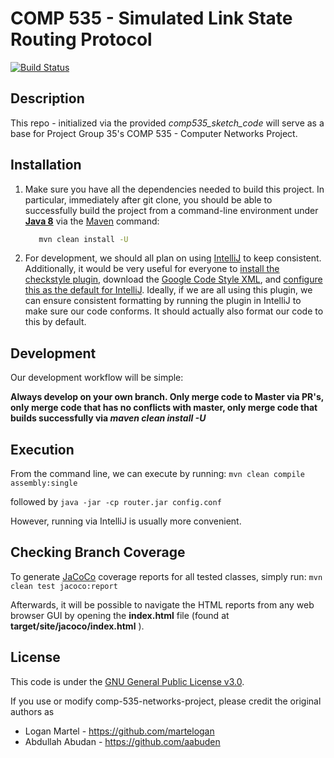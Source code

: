 COMP 535 - Simulated Link State Routing Protocol
=================================================
[![Build Status](https://travis-ci.com/martelogan/comp-535-networks-project.svg?branch=master&token=SqcHSz2GfDsZK3rYfejg )](https://travis-ci.com/martelogan/comp-535-networks-project)

Description
-------------

This repo - initialized via the provided _comp535_sketch_code_
will serve as a base for Project Group 35's COMP 535 - Computer Networks Project. 

Installation
-------------

1. Make sure you have all the dependencies needed to build this project. In particular, immediately after git clone, you should be able to successfully build 
the project from a command-line environment under **[Java 8](http://www.oracle.com/technetwork/java/javase/downloads/jdk8-downloads-2133151.html)** 
via the [Maven](https://maven.apache.org/install.html) command:
    ```bash
       mvn clean install -U
    ```

2. For development, we should all plan on using [IntelliJ](https://www.jetbrains.com/idea/) to keep consistent. 
Additionally, it would be very useful for everyone to [install the checkstyle plugin](https://medium.com/@jayanga/how-to-configure-checkstyle-and-findbugs-plugins-to-intellij-idea-for-wso2-products-c5f4bbe9673a),
download the [Google Code Style XML](https://raw.githubusercontent.com/google/styleguide/gh-pages/intellij-java-google-style.xml),
and [configure this as the default for IntelliJ](https://stackoverflow.com/a/35273850). Ideally, if we are all using this plugin, we can ensure consistent formatting by running the plugin in IntelliJ 
to make sure our code conforms. It should actually also format our code to this by default.

Development
------------

Our development workflow will be simple:

**Always develop on your own branch. Only merge code to Master via PR's, only merge code that has no conflicts with master, only merge code that builds successfully via _maven clean install -U_**

Execution
------------

From the command line, we can execute by running:
    ```
       mvn clean compile assembly:single
    ```

followed by 
    ```
       java -jar -cp router.jar config.conf
    ```

However, running via IntelliJ is usually more convenient.

Checking Branch Coverage
------------

To generate [JaCoCo](http://www.jacoco.org/) coverage reports for all tested classes, simply run:
    ```
       mvn clean test jacoco:report
    ```

Afterwards, it will be possible to navigate the HTML reports from any web browser GUI by opening the 
**index.html** file (found at **target/site/jacoco/index.html** ).

License
-------
This code is under the [GNU General Public License v3.0](https://www.gnu.org/licenses/gpl-3.0.en.html).

If you use or modify comp-535-networks-project, please credit the original authors as

* Logan Martel - https://github.com/martelogan
* Abdullah Abudan - https://github.com/aabuden